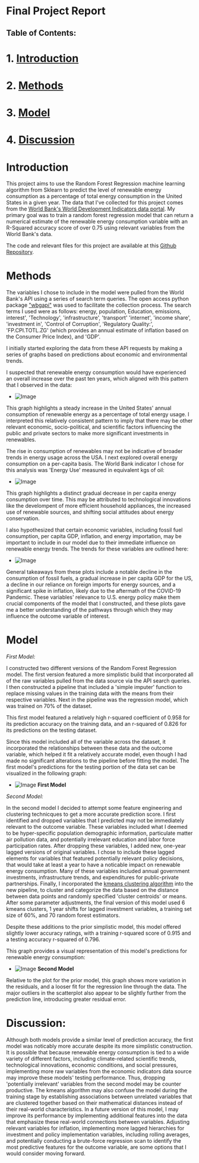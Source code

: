 # Final Project Report 

## Table of Contents:
# 1. [Introduction](introduction)
# 2. [Methods](methods)
# 3. [Model](model)
# 4. [Discussion](discussion)

# Introduction

This project aims to use the Random Forest Regression machine learning algorithm from Sklearn to predict the level of renewable energy consumption as a percentage of total energy consumption in the United States in a given year. The data that I've collected for this project comes from the [World Bank's World Development Indicators data portal](https://databank.worldbank.org/reports.aspx?source=2&series=EG.FEC.RNEW.ZS&country=). My primary goal was to train a random forest regression model that can return a numerical estimate of the renewable energy consumption variable with an R-Squared accuracy score of over 0.75 using relevant variables from the World Bank's data. 

The code and relevant files for this project are available at this [Github Repository](...). 

# Methods 
The variables I chose to include in the model were pulled from the World Bank's API using a series of search term queries. The open access python package ["wbgapi"](https://pypi.org/project/wbgapi/) was used to facilitate the collection process. The search terms I used were as follows: energy, population, Education, emissions, interest', 'Technology', 'infrastructure', 'transport' 'internet', 'income share', 'investment in', 'Control of Corruption', 'Regulatory Quality:', 'FP.CPI.TOTL.ZG' (which provides an annual estimate of inflation based on the Consumer Price Index), and 'GDP'. 

I initially started exploring the data from these API requests by making a series of graphs based on predictions about economic and environmental trends. 

I suspected that renewable energy consumption would have experienced an overall increase over the past ten years, which aligned with this pattern that I observed in the data: 
* ![Image](Images/renewableconsumption.png)

This graph highlights a steady increase in the United States' annual consumption of renewable energy as a percentage of total energy usage. I interpreted this relatively consistent pattern to imply that there may be other relevant economic, socio-political, and scientific factors influencing the public and private sectors to make more significant investments in renewables. 

The rise in consumption of renewables may not be indicative of broader trends in energy usage across the USA. I next explored overall energy consumption on a per-capita basis. The World Bank indicator I chose for this analysis was 'Energy Use' measured in equivalent kgs of oil:

* ![Image](Images/totalconsumption.png)

This graph highlights a distinct gradual decrease in per capita energy consumption over time. This may be attributed to technological innovations like the develompent of more efficient household appliances, the increased use of renewable sources, and shifting social attitudes about energy conservation. 

I also hypothesized that certain economic variables, including fossil fuel consumption, per capita GDP, inflation, and energy importation, may be important to include in our model due to their immediate influence on renewable energy trends. The trends for these variables are outlined here: 

* ![Image](Images/fourplots.png)

General takeaways from these plots include a notable decline in the consumption of fossil fuels, a gradual increase in per capita GDP for the US, a decline in our reliance on foreign imports for energy sources, and a significant spike in inflation, likely due to the aftermath of the COVID-19 Pandemic. These variables' relevance to U.S. energy policy make them crucial components of the model that I constructed, and these plots gave me a better understanding of the pathways through which they may influence the outcome variable of interest. 

# Model
*First Model:*

I constructed two different versions of the Random Forest Regression model. The first version featured a more simplistic build that incorporated all of the raw variables pulled from the data source via the API search queries. I then constructed a pipeline that included a 'simple imputer' function to replace missing values in the training data with the means from their respective variables. Next in the pipeline was the regression model, which was trained on 70% of the dataset. 

This first model featured a relatively high r-squared coefficient of 0.958 for its prediction accuracy on the training data, and an r-squared of 0.826 for its predictions on the testing dataset. 

Since this model included all of the variable across the dataset, it incorporated the relationships between these data and the outcome variable, which helped it fit a relatively accurate model, even though I had made no significant alterations to the pipeline before fitting the model. The first model's predictions for the testing portion of the data set can be visualized in the following graph: 

* ![Image](Images/model1.png)
**First Model**

*Second Model:*

In the second model I decided to attempt some feature engineering and clustering technicques to get a more accurate prediction score. I first identified and dropped variables that I predicted may not be immediately relevant to the outcome variable. These variables included what I deemed to be hyper-specific population demographic information, particulate matter air pollution data, and potentially irrelevant education and labor force participation rates. After dropping these variables, I added new, one-year lagged versions of original variables. I chose to include these lagged elements for variables that featured potentially relevant policy decisions, that would take at least a year to have a noticable impact on renewable energy consumption. Many of these variables included annual government investments, infrastructure trends, and expenditures for public-private partnerships. Finally, I incorporated the [kmeans clustering algorithm](https://www.geeksforgeeks.org/machine-learning/k-means-clustering-introduction/) into the new pipeline, to cluster and categorize the data based on the distance between data points and randomly specified 'cluster centroids' or means. After some parameter adjustments, the final version of this model used 6 kmeans clusters, 1 year shifts for lagged investment variables, a training set size of 60%, and 70 random forest estimators. 

Despite these additions to the prior simplistic model, this model offered slightly lower accuracy ratings, with a training r-squared score of 0.915 and a testing accuracy r-squared of 0.796. 

This graph provides a visual representation of this model's predictions for renewable energy consumption: 

* ![Image](Images/kmeans.png)
**Second Model**

Relative to the plot for the prior model, this graph shows more variation in the residuals, and a looser fit for the regression line through the data. The major outliers in the scatterplot also appear to be slightly further from the prediction line, introducing greater residual error. 

# Discussion:
Although both models provide a similar level of prediction accuracy, the first model was noticably more accurate despite its more simplistic construction. It is possible that because renewable energy consumption is tied to a wide variety of different factors, including climate-related scientific trends, technological innovations, economic conditions, and social pressures, implementing more raw variables from the economic indicators data source may improve these models' testing performance. Thus, dropping 'potentially irrelevant' variables from the second model may be counter productive. The kmeans algorithm may also confuse the model during the training stage by establishing associations between unrelated variables that are clustered together based on their mathematical distances instead of their real-world characteristics. In a future version of this model, I may improve its performance by implementing additional features into the data that emphasize these real-world connections between variables. Adjusting relevant variables for inflation, implementing more lagged hierarchies for investment and policy implementation variables, including rolling averages, and potentially conducting a brute-force regression scan to identify the most predictive features for the outcome variable, are some options that I would consider moving forward. 










